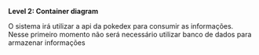 **Level 2: Container diagram**

O sistema irá utilizar a api da pokedex para consumir as informações. Nesse primeiro momento não será necessário utilizar banco de dados para armazenar informações
